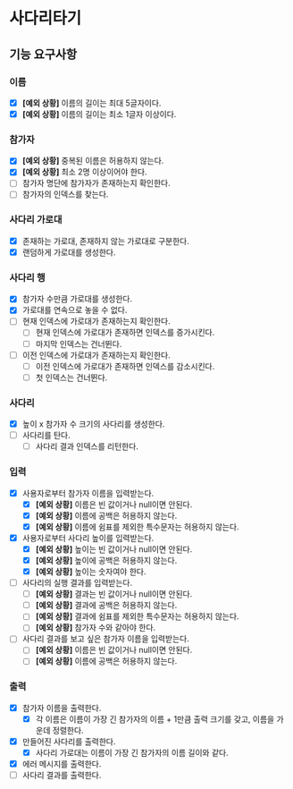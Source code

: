 # 사다리타기

## 기능 요구사항

### 이름

- [X] **[예외 상황]** 이름의 길이는 최대 5글자이다.
- [X] **[예외 상황]** 이름의 길이는 최소 1글자 이상이다.

### 참가자

- [X] **[예외 상황]** 중복된 이름은 허용하지 않는다.
- [x] **[예외 상황]** 최소 2명 이상이어야 한다.
- [ ] 참가자 명단에 참가자가 존재하는지 확인한다.
- [ ] 참가자의 인덱스를 찾는다.

### 사다리 가로대

- [X] 존재하는 가로대, 존재하지 않는 가로대로 구분한다.
- [x] 랜덤하게 가로대를 생성한다.

### 사다리 행

- [x] 참가자 수만큼 가로대를 생성한다.
- [X] 가로대를 연속으로 놓을 수 없다.
- [ ] 현재 인덱스에 가로대가 존재하는지 확인한다.
    - [ ] 현재 인덱스에 가로대가 존재하면 인덱스를 증가시킨다.
    - [ ] 마지막 인덱스는 건너뛴다.
- [ ] 이전 인덱스에 가로대가 존재하는지 확인한다.
    - [ ] 이전 인덱스에 가로대가 존재하면 인덱스를 감소시킨다.
    - [ ] 첫 인덱스는 건너뛴다.

### 사다리

- [X] 높이 x 참가자 수 크기의 사다리를 생성한다.
- [ ] 사다리를 탄다.
    - [ ] 사다리 결과 인덱스를 리턴한다.

### 입력

- [x] 사용자로부터 참가자 이름을 입력받는다.
    - [x] **[예외 상황]** 이름은 빈 값이거나 null이면 안된다.
    - [x] **[예외 상황]** 이름에 공백은 허용하지 않는다.
    - [x] **[예외 상황]** 이름에 쉼표를 제외한 특수문자는 허용하지 않는다.
- [x] 사용자로부터 사다리 높이를 입력받는다.
    - [x] **[예외 상황]** 높이는 빈 값이거나 null이면 안된다.
    - [x] **[예외 상황]** 높이에 공백은 허용하지 않는다.
    - [x] **[예외 상황]** 높이는 숫자여야 한다.
- [ ] 사다리의 실행 결과를 입력받는다.
    - [ ] **[예외 상황]** 결과는 빈 값이거나 null이면 안된다.
    - [ ] **[예외 상황]** 결과에 공백은 허용하지 않는다.
    - [ ] **[예외 상황]** 결과에 쉼표를 제외한 특수문자는 허용하지 않는다.
    - [ ] **[예외 상황]** 참가자 수와 같아야 한다.
- [ ] 사다리 결과를 보고 싶은 참가자 이름을 입력받는다.
    - [ ] **[예외 상황]** 이름은 빈 값이거나 null이면 안된다.
    - [ ] **[예외 상황]** 이름에 공백은 허용하지 않는다.

### 출력

- [x] 참가자 이름을 출력한다.
    - [x] 각 이름은 이름이 가장 긴 참가자의 이름 + 1만큼 출력 크기를 갖고, 이름을 가운데 정렬한다.
- [x] 만들어진 사다리를 출력한다.
    - [x] 사다리 가로대는 이름이 가장 긴 참가자의 이름 길이와 같다.
- [x] 에러 메시지를 출력한다.
- [ ] 사다리 결과를 출력한다.

